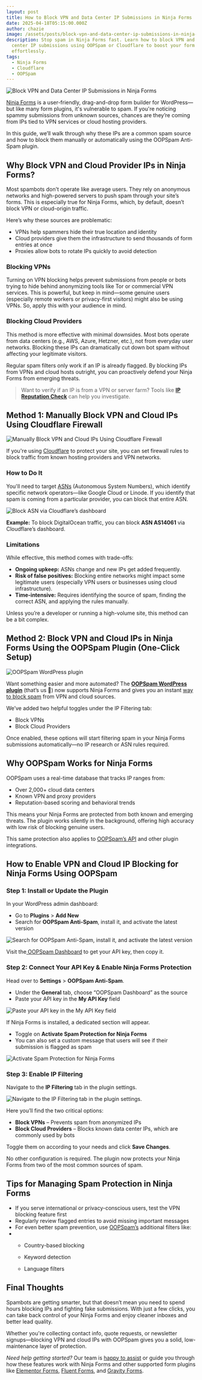 ```yaml
---
layout: post
title: How to Block VPN and Data Center IP Submissions in Ninja Forms
date: 2025-04-18T05:15:00.000Z
author: chazie
image: /assets/posts/block-vpn-and-data-center-ip-submissions-in-ninja-forms.jpg
description: Stop spam in Ninja Forms fast. Learn how to block VPN and data
  center IP submissions using OOPSpam or Cloudflare to boost your form security
  effortlessly.
tags:
  - Ninja Forms
  - Cloudflare
  - OOPSpam
---
```

![Block VPN and Data Center IP Submissions in Ninja Forms](/blog/assets/posts/free-drag-drop-form-builder-for-wordpress-download-now-04-17-2025_03_10_pm.png "Ninja Forms")

[Ninja Forms](https://ninjaforms.com/) is a user-friendly, drag-and-drop form builder for WordPress—but like many form plugins, it's vulnerable to spam. If you're noticing spammy submissions from unknown sources, chances are they’re coming from IPs tied to VPN services or cloud hosting providers.

In this guide, we’ll walk through why these IPs are a common spam source and how to block them manually or automatically using the OOPSpam Anti-Spam plugin.

## **Why Block VPN and Cloud Provider IPs in Ninja Forms?**

Most spambots don't operate like average users. They rely on anonymous networks and high-powered servers to push spam through your site’s forms. This is especially true for Ninja Forms, which, by default, doesn’t block VPN or cloud-origin traffic.

Here’s why these sources are problematic:

* VPNs help spammers hide their true location and identity
* Cloud providers give them the infrastructure to send thousands of form entries at once
* Proxies allow bots to rotate IPs quickly to avoid detection

### **Blocking VPNs**

Turning on VPN blocking helps prevent submissions from people or bots trying to hide behind anonymizing tools like Tor or commercial VPN services. This is powerful, but keep in mind—some genuine users (especially remote workers or privacy-first visitors) might also be using VPNs. So, apply this with your audience in mind.

### **Blocking Cloud Providers**

This method is more effective with minimal downsides. Most bots operate from data centers (e.g., AWS, Azure, Hetzner, etc.), not from everyday user networks. Blocking these IPs can dramatically cut down bot spam without affecting your legitimate visitors.

Regular spam filters only work if an IP is already flagged. By blocking IPs from VPNs and cloud hosts outright, you can proactively defend your Ninja Forms from emerging threats.

> Want to verify if an IP is from a VPN or server farm? Tools like **[IP Reputation Check](https://ipreputationcheck.com/)** can help you investigate.

## **Method 1: Manually Block VPN and Cloud IPs Using Cloudflare Firewall**

![Manually Block VPN and Cloud IPs Using Cloudflare Firewall](/blog/assets/posts/cloud-based-waf-security-web-application-firewall-cloudflare.png "Cloudflare ")

If you're using [Cloudflare](https://www.cloudflare.com/) to protect your site, you can set firewall rules to block traffic from known hosting providers and VPN networks.

### **How to Do It**

You'll need to target [ASNs](https://en.wikipedia.org/wiki/Autonomous_system_(Internet)) (Autonomous System Numbers), which identify specific network operators—like Google Cloud or Linode. If you identify that spam is coming from a particular provider, you can block that entire ASN.

![Block ASN via Cloudflare’s dashboard](/blog/assets/posts/cloudflare_was_asn.png "Cloudflare’s dashboard")

**Example:** To block DigitalOcean traffic, you can block **ASN AS14061** via Cloudflare’s dashboard.

### **Limitations**

While effective, this method comes with trade-offs:

* **Ongoing upkeep:** ASNs change and new IPs get added frequently.
* **Risk of false positives:** Blocking entire networks might impact some legitimate users (especially VPN users or businesses using cloud infrastructure).
* **Time-intensive:** Requires identifying the source of spam, finding the correct ASN, and applying the rules manually.

Unless you’re a developer or running a high-volume site, this method can be a bit complex.

## **Method 2: Block VPN and Cloud IPs in Ninja Forms Using the OOPSpam Plugin (One-Click Setup)**

![OOPSpam WordPress plugin](/blog/assets/posts/oopspam-anti-spam-overview.png "OOPSpam WordPress plugin")

Want something easier and more automated? The **[OOPSpam WordPress plugin](https://wordpress.org/plugins/oopspam-anti-spam/)** (that’s us 👋) now supports Ninja Forms and gives you an instant [way to block spam](https://www.oopspam.com/blog/spam-protection-for-ninja-forms) from VPN and cloud sources.

We’ve added two helpful toggles under the IP Filtering tab:

* Block VPNs
* Block Cloud Providers

Once enabled, these options will start filtering spam in your Ninja Forms submissions automatically—no IP research or ASN rules required.

## **Why OOPSpam Works for Ninja Forms**

OOPSpam uses a real-time database that tracks IP ranges from:

* Over 2,000+ cloud data centers
* Known VPN and proxy providers
* Reputation-based scoring and behavioral trends

This means your Ninja Forms are protected from both known and emerging threats. The plugin works silently in the background, offering high accuracy with low risk of blocking genuine users.

This same protection also applies to [OOPSpam’s API](https://www.oopspam.com/docs/#introduction) and other plugin integrations.

## **How to Enable VPN and Cloud IP Blocking for Ninja Forms Using OOPSpam**

### **Step 1: Install or Update the Plugin**

In your WordPress admin dashboard:

* Go to **Plugins** > **Add New**
* Search for **OOPSpam Anti-Spam**, install it, and activate the latest version

![Search for OOPSpam Anti-Spam, install it, and activate the latest version](/blog/assets/posts/oopspam-dashboard-api.png "OOPSpam Anti-Spam dashboard")

Visit the[ OOPSpam Dashboard](https://app.oopspam.com/Identity/Account/Login) to get your API key, then copy it.

### **Step 2: Connect Your API Key & Enable Ninja Forms Protection**

Head over to **Settings** > **OOPSpam Anti-Spam**.

* Under the **General** tab, choose “OOPSpam Dashboard” as the source
* Paste your API key in the **My API Key** field

![Paste your API key in the My API Key field](/blog/assets/posts/my-api-key-field.png "My API Key")

If Ninja Forms is installed, a dedicated section will appear.

* Toggle on **Activate Spam Protection for Ninja Forms**
* You can also set a custom message that users will see if their submission is flagged as spam

![Activate Spam Protection for Ninja Forms](/blog/assets/posts/activate-ninja-forms.png "Activate Spam Protection for Ninja Forms")

### **Step 3: Enable IP Filtering**

Navigate to the **IP Filtering** tab in the plugin settings.

![Navigate to the IP Filtering tab in the plugin settings.](/blog/assets/posts/ip-filtering-tab-block-vpn.png "Enable IP Filtering")

Here you’ll find the two critical options:

* **Block VPNs** – Prevents spam from anonymized IPs
* **Block Cloud Providers** – Blocks known data center IPs, which are commonly used by bots

Toggle them on according to your needs and click **Save Changes**.

No other configuration is required. The plugin now protects your Ninja Forms from two of the most common sources of spam.

## **Tips for Managing Spam Protection in Ninja Forms**

* If you serve international or privacy-conscious users, test the VPN blocking feature first
* Regularly review flagged entries to avoid missing important messages
* For even better spam prevention, use [OOPSpam’s](https://www.oopspam.com/) additional filters like:
* * Country-based blocking

  * Keyword detection

  * Language filters

## **Final Thoughts**

Spambots are getting smarter, but that doesn’t mean you need to spend hours blocking IPs and fighting fake submissions. With just a few clicks, you can take back control of your Ninja Forms and enjoy cleaner inboxes and better lead quality.

Whether you're collecting contact info, quote requests, or newsletter signups—blocking VPN and cloud IPs with OOPSpam gives you a solid, low-maintenance layer of protection.

*Need help getting started?* Our team is [happy to assist](https://www.oopspam.com/#contact) or guide you through how these features work with Ninja Forms and other supported form plugins like [Elementor Forms](https://www.oopspam.com/blog/how-to-block-vpn-and-data-center-ip-submissions-in-elementor-forms), [Fluent Forms](https://www.oopspam.com/blog/how-to-block-vpn-and-data-center-ip-submissions-in-fluent-forms), and [Gravity Forms](https://www.oopspam.com/blog/how-to-block-vpn-and-data-center-ip-submissions-in-gravity-forms).
